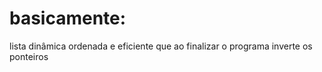 # basicamente:
lista dinâmica ordenada e eficiente que ao finalizar o programa inverte os ponteiros

